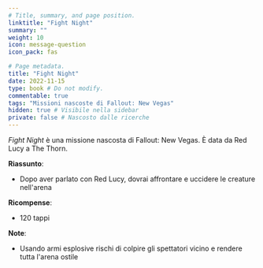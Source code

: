 ```yaml
---
# Title, summary, and page position.
linktitle: "Fight Night" 
summary: ""
weight: 10
icon: message-question
icon_pack: fas

# Page metadata.
title: "Fight Night"
date: 2022-11-15
type: book # Do not modify.
commentable: true
tags: "Missioni nascoste di Fallout: New Vegas"
hidden: true # Visibile nella sidebar
private: false # Nascosto dalle ricerche
---
```


<div class="fnv">


*Fight Night* è una missione nascosta di Fallout: New Vegas. È data da Red Lucy a The Thorn.


**Riassunto**:
- Dopo aver parlato con Red Lucy, dovrai affrontare e uccidere le creature nell'arena



**Ricompense**:
- 120 tappi


**Note**:
- Usando armi esplosive rischi di colpire gli spettatori vicino e rendere tutta l'arena ostile

</div>



